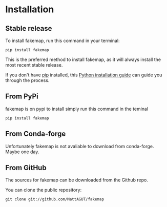 # Installation

## Stable release

To install fakemap, run this command in your terminal:

```
pip install fakemap
```

This is the preferred method to install fakemap, as it will always install the most recent stable release.

If you don't have [pip](https://pip.pypa.io) installed, this [Python installation guide](http://docs.python-guide.org/en/latest/starting/installation/) can guide you through the process.

## From PyPi
fakemap is on pypi to install simply run this command in the teminal


```
pip install fakemap
```




## From Conda-forge
Unfortunately fakemap is not avaliable to download from conda-forge. Maybe one day.





## From GitHub

The sources for fakemap can be downloaded from the Github repo.

You can clone the public repository:

```
git clone git://github.com/MattAGUT/fakemap
```
